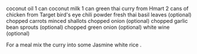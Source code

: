 coconut oil
1 can coconut milk
1 can green thai curry from Hmart
2 cans of chicken from Target
bird's eye chili powder
fresh thai basil leaves (optional)
chopped carrots
minced shallots
chopped onion (optional)
chopped garlic
bean sprouts (optional)
chopped green onion (optional)
white wine (optional)

For a meal mix the curry into some Jasmine white rice .